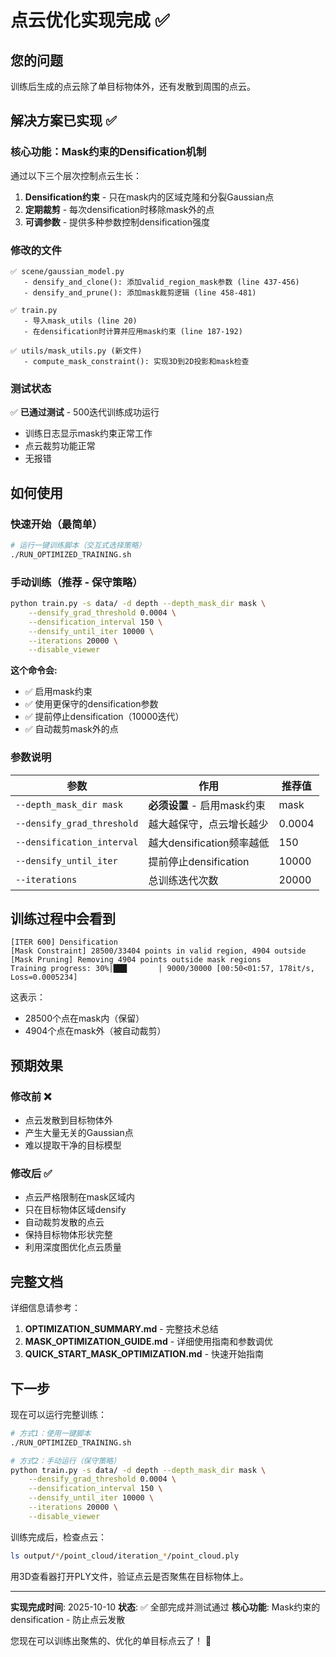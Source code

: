 # 点云优化实现完成 ✅

## 您的问题

训练后生成的点云除了单目标物体外，还有发散到周围的点云。

## 解决方案已实现 ✅

### 核心功能：Mask约束的Densification机制

通过以下三个层次控制点云生长：

1. **Densification约束** - 只在mask内的区域克隆和分裂Gaussian点
2. **定期裁剪** - 每次densification时移除mask外的点
3. **可调参数** - 提供多种参数控制densification强度

### 修改的文件

```
✅ scene/gaussian_model.py
   - densify_and_clone(): 添加valid_region_mask参数 (line 437-456)
   - densify_and_prune(): 添加mask裁剪逻辑 (line 458-481)

✅ train.py
   - 导入mask_utils (line 20)
   - 在densification时计算并应用mask约束 (line 187-192)

✅ utils/mask_utils.py (新文件)
   - compute_mask_constraint(): 实现3D到2D投影和mask检查
```

### 测试状态

✅ **已通过测试** - 500迭代训练成功运行
- 训练日志显示mask约束正常工作
- 点云裁剪功能正常
- 无报错

## 如何使用

### 快速开始（最简单）

```bash
# 运行一键训练脚本（交互式选择策略）
./RUN_OPTIMIZED_TRAINING.sh
```

### 手动训练（推荐 - 保守策略）

```bash
python train.py -s data/ -d depth --depth_mask_dir mask \
    --densify_grad_threshold 0.0004 \
    --densification_interval 150 \
    --densify_until_iter 10000 \
    --iterations 20000 \
    --disable_viewer
```

**这个命令会:**
- ✅ 启用mask约束
- ✅ 使用更保守的densification参数
- ✅ 提前停止densification（10000迭代）
- ✅ 自动裁剪mask外的点

### 参数说明

| 参数 | 作用 | 推荐值 |
|------|------|--------|
| `--depth_mask_dir mask` | **必须设置** - 启用mask约束 | mask |
| `--densify_grad_threshold` | 越大越保守，点云增长越少 | 0.0004 |
| `--densification_interval` | 越大densification频率越低 | 150 |
| `--densify_until_iter` | 提前停止densification | 10000 |
| `--iterations` | 总训练迭代次数 | 20000 |

## 训练过程中会看到

```
[ITER 600] Densification
[Mask Constraint] 28500/33404 points in valid region, 4904 outside
[Mask Pruning] Removing 4904 points outside mask regions
Training progress: 30%|███       | 9000/30000 [00:50<01:57, 178it/s, Loss=0.0005234]
```

这表示：
- 28500个点在mask内（保留）
- 4904个点在mask外（被自动裁剪）

## 预期效果

### 修改前 ❌
- 点云发散到目标物体外
- 产生大量无关的Gaussian点
- 难以提取干净的目标模型

### 修改后 ✅
- 点云严格限制在mask区域内
- 只在目标物体区域densify
- 自动裁剪发散的点云
- 保持目标物体形状完整
- 利用深度图优化点云质量

## 完整文档

详细信息请参考：

1. **OPTIMIZATION_SUMMARY.md** - 完整技术总结
2. **MASK_OPTIMIZATION_GUIDE.md** - 详细使用指南和参数调优
3. **QUICK_START_MASK_OPTIMIZATION.md** - 快速开始指南

## 下一步

现在可以运行完整训练：

```bash
# 方式1：使用一键脚本
./RUN_OPTIMIZED_TRAINING.sh

# 方式2：手动运行（保守策略）
python train.py -s data/ -d depth --depth_mask_dir mask \
    --densify_grad_threshold 0.0004 \
    --densification_interval 150 \
    --densify_until_iter 10000 \
    --iterations 20000 \
    --disable_viewer
```

训练完成后，检查点云：
```bash
ls output/*/point_cloud/iteration_*/point_cloud.ply
```

用3D查看器打开PLY文件，验证点云是否聚焦在目标物体上。

---

**实现完成时间**: 2025-10-10
**状态**: ✅ 全部完成并测试通过
**核心功能**: Mask约束的densification - 防止点云发散

您现在可以训练出聚焦的、优化的单目标点云了！ 🎉
